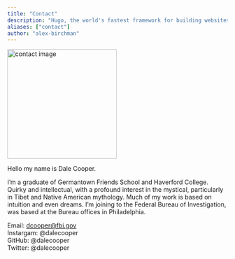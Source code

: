```yaml
---
title: "Contact"
description: "Hugo, the world's fastest framework for building websites"
aliases: ["contact"]
author: "alex-birchman"
---
```


<img alt="contact image" src="/images/contact-image.png" width="250" />

Hello my name is Dale Cooper.

I’m a graduate of Germantown Friends School and Haverford College. Quirky and intellectual, with a profound interest in the mystical, particularly in Tibet and Native American mythology. Much of my work is based on intuition and even dreams. I’m joining to the Federal Bureau of Investigation, was based at the Bureau offices in Philadelphia.

Email: dcooper@fbi.gov\
Instargam: @dalecooper\
GitHub: @dalecooper\
Twitter: @dalecooper
